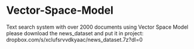 # Vector-Space-Model
Text search system with over 2000 documents using Vector Space Model
please download the news_dataset and put it in project: dropbox.com/s/xclufsrvvdkyaac/news_dataset.7z?dl=0 
